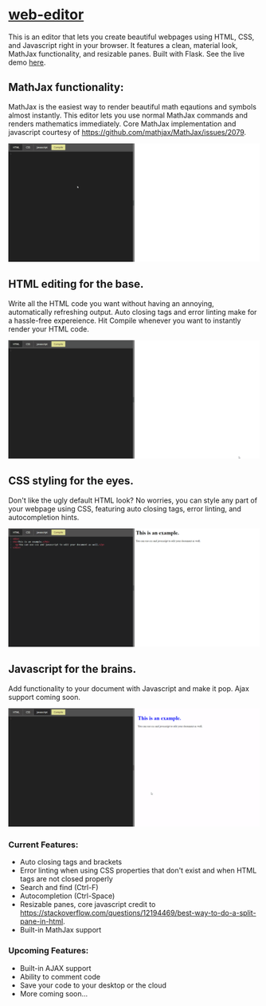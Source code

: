 # [web-editor](http://webeditor.pythonanywhere.com/)
This is an editor that lets you create beautiful webpages using HTML, CSS, and Javascript right in your browser. It features a clean, material look, MathJax functionality, and resizable panes. Built with Flask. See the live demo [here](http://webeditor.pythonanywhere.com/).

## MathJax functionality:
MathJax is the easiest way to render beautiful math eqautions and symbols almost instantly. This editor lets you use normal MathJax commands and renders mathematics immediately. Core MathJax implementation and javascript courtesy of https://github.com/mathjax/MathJax/issues/2079. 

![MathJax Demo](demo-gifs/mathjax_demo.gif)

## HTML editing for the base.
Write all the HTML code you want without having an annoying, automatically refreshing output. Auto closing tags and error linting make for a hassle-free expereience. Hit Compile whenever you want to instantly render your HTML code.

![HTML Demo](demo-gifs/html_demo.gif)

## CSS styling for the eyes.
Don't like the ugly default HTML look? No worries, you can style any part of your webpage using CSS, featuring auto closing tags, error linting, and autocompletion hints.

![CSS Demo](demo-gifs/css_demo.gif)

## Javascript for the brains.
Add functionality to your document with Javascript and make it pop. Ajax support coming soon.

![JS Demo](demo-gifs/js_demo.gif)

### Current Features:
* Auto closing tags and brackets
* Error linting when using CSS properties that don't exist and when HTML tags are not closed properly
* Search and find (Ctrl-F)
* Autocompletion (Ctrl-Space)
* Resizable panes, core javascript credit to https://stackoverflow.com/questions/12194469/best-way-to-do-a-split-pane-in-html. 
* Built-in MathJax support

### Upcoming Features:
* Built-in AJAX support 
* Ability to comment code
* Save your code to your desktop or the cloud
* More coming soon...

